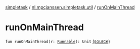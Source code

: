 [simpletask](../index.md) / [nl.mpcjanssen.simpletask.util](index.md) / [runOnMainThread](.)

# runOnMainThread

`fun runOnMainThread(r: `[`Runnable`](http://docs.oracle.com/javase/6/docs/api/java/lang/Runnable.html)`): Unit` [(source)](https://github.com/mpcjanssen/simpletask-android/blob/master/src/main/java/nl/mpcjanssen/simpletask/util/Util.kt#L66)